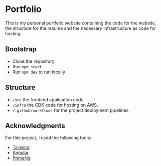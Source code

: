 # Portfolio

This is my personal portfolio website containing the code for the website, the structure for the resume and the necessary infrastructure as code for hosting.

## Bootstrap

- Clone the repository
- Run `npm start`
- Run `npm dev` to run locally

## Structure

- `/src` the frontend application code.
- `/infra` the CDK code for hosting on AWS.
- `/.github/workflows` for the project deployment pipelines.

## Acknowledgments

For this project, I used the following tools:

- [Tailwind](https://tailwindcss.com/)
- [Angular](https://angular.dev/)
- [PrimeNg](https://primeng.org/)
